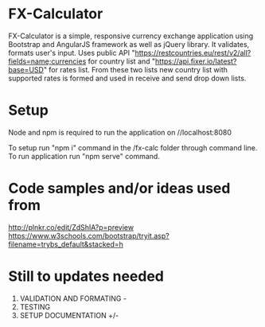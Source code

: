 
# FX-Calculator 

FX-Calculator is a simple, responsive currency exchange application using Bootstrap and AngularJS framework as well as jQuery library. It validates, formats user's input. Uses public API "https://restcountries.eu/rest/v2/all?fields=name;currencies for country list and "https://api.fixer.io/latest?base=USD" for rates list. From these two lists new country list with supported rates is formed and used in receive and send drop down lists.

# Setup

Node and npm is required to run the application on //localhost:8080

To setup run "npm i" command in the /fx-calc folder through command line.
To run application run "npm serve" command.

# Code samples and/or ideas used from 

http://plnkr.co/edit/ZdShIA?p=preview
https://www.w3schools.com/bootstrap/tryit.asp?filename=trybs_default&stacked=h 


# Still to updates needed

1. VALIDATION  AND FORMATING -
2. TESTING
3. SETUP DOCUMENTATION +/-

